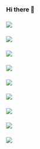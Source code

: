 ### Hi there 👋

### <img src="https://img.shields.io/badge/Colab-F9AB00?style=for-the-badge&logo=googlecolab&color=525252" />
### <img src="https://img.shields.io/badge/Spring-6DB33F?style=for-the-badge&logo=spring&logoColor=white" />
### <img src="https://img.shields.io/badge/Python-FFD43B?style=for-the-badge&logo=python&logoColor=blue" />
### <img src="https://img.shields.io/badge/Keras-D00000?style=for-the-badge&logo=Keras&logoColor=white" />
### <img src="https://img.shields.io/badge/C%2B%2B-00599C?style=for-the-badge&logo=c%2B%2B&logoColor=white" />
### <img src="https://img.shields.io/badge/C-00599C?style=for-the-badge&logo=c&logoColor=white" />
### <img src="https://img.shields.io/badge/Python-FFD43B?style=for-the-badge&logo=python&logoColor=blue" />
### <img src="https://img.shields.io/badge/TensorFlow-FF6F00?style=for-the-badge&logo=TensorFlow&logoColor=white" />
### <img src="https://img.shields.io/badge/Linux-FCC624?style=for-the-badge&logo=linux&logoColor=black" />

<!--
**alengeorge-26/alengeorge-26** is a ✨ _special_ ✨ repository because its `README.md` (this file) appears on your GitHub profile.

Here are some ideas to get you started:

- 🔭 I’m currently working on ...
- 🌱 I’m currently learning Machine Learning
- 👯 I’m looking to collaborate on ...
- 🤔 I’m looking for help with ...
- 💬 Ask me about ...
- 📫 How to reach me: ...
- 😄 Pronouns: ...
- ⚡ Fun fact: ...
-->
